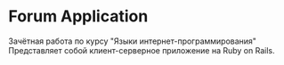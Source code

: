 # Forum Application
 Зачётная работа по курсу "Языки интернет-программирования"
Представляет собой клиент-серверное приложение на Ruby on Rails.
